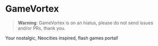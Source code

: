 # GameVortex

> **Warning**: GameVortex is on an hiatus, please do not send issues and/or PRs, thank you.

Your nostalgic, Neocities inspired, flash games portal!
